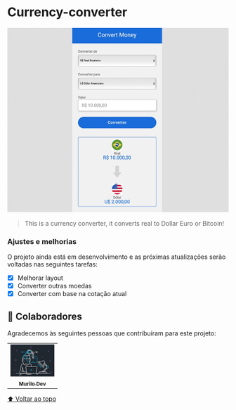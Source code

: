 # Currency-converter


<img src="./img/convert.jpeg"  alt="exemplo imagem">


> This is a currency converter, it converts real to Dollar Euro or Bitcoin!

### Ajustes e melhorias

O projeto ainda está em desenvolvimento e as próximas atualizações serão voltadas nas seguintes tarefas:

- [x] Melhorar layout
- [x] Converter outras moedas
- [x] Converter com base na cotação atual
## 🤝 Colaboradores

Agradecemos às seguintes pessoas que contribuíram para este projeto:

<table>
  <tr>
    <td align="center">
      <a href="#">
        <img src="./img/dev.jpeg" width="100px;" alt="Foto do Iuri Silva no GitHub"/><br>
        <sub>
          <b>Murilo Dev</b>
      </a>
    </td>
  </tr>
</table>



[⬆ Voltar ao topo](#nome-do-projeto)<br>
